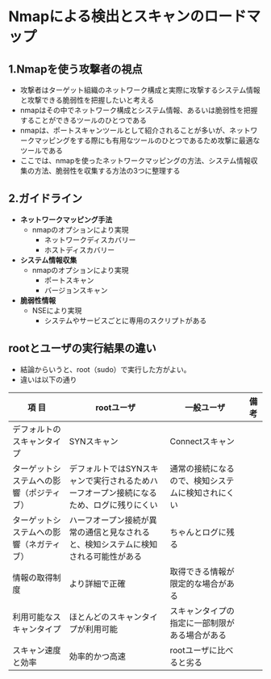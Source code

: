 # Nmapによる検出とスキャンのロードマップ
## 1.Nmapを使う攻撃者の視点
- 攻撃者はターゲット組織のネットワーク構成と実際に攻撃するシステム情報と攻撃できる脆弱性を把握したいと考える
- nmapはその中でネットワーク構成とシステム情報、あるいは脆弱性を把握することができるツールのひとつである
- nmapは、ポートスキャンツールとして紹介されることが多いが、ネットワークマッピングをする際にも有用なツールのひとつであるため攻撃に最適なツールである   
- ここでは、nmapを使ったネットワークマッピングの方法、システム情報収集の方法、脆弱性を収集する方法の3つに整理する

## 2.ガイドライン
- **ネットワークマッピング手法**
  - nmapのオプションにより実現
    - ネットワークディスカバリー
    - ホストディスカバリー 
- **システム情報収集**
  - nmapのオプションにより実現 
    - ポートスキャン
    - バージョンスキャン
- **脆弱性情報**
  - NSEにより実現
    - システムやサービスごとに専用のスクリプトがある     

## rootとユーザの実行結果の違い
- 結論からいうと、root（sudo）で実行した方がよい。
- 違いは以下の通り
  
| 項 目 | rootユーザ | 一般ユーザ| 備 考 |
| --- | --- | --- | --- |
| デフォルトのスキャンタイプ | SYNスキャン | Connectスキャン |  |
| ターゲットシステムへの影響（ポジティブ） | デフォルトではSYNスキャンで実行されるためハーフオープン接続になるため、ログに残りにくい | 通常の接続になるので、検知システムに検知されにくい |  |
| ターゲットシステムへの影響（ネガティブ） | ハーフオープン接続が異常の通信と見なされると、検知システムに検知される可能性がある | ちゃんとログに残る |  |
| 情報の取得制度 | より詳細で正確 | 取得できる情報が限定的な場合がある |  |
| 利用可能なスキャンタイプ | ほとんどのスキャンタイプが利用可能 | スキャンタイプの指定に一部制限がある場合がある |  |
| スキャン速度と効率 | 効率的かつ高速 | rootユーザに比べると劣る |  |
  